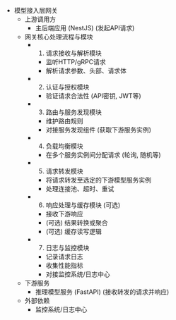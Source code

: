 * 模型接入层网关
    * 上游调用方
        * 主后端应用 (NestJS) (发起API请求)
    * 网关核心处理流程与模块
        * 1. 请求接收与解析模块
            * 监听HTTP/gRPC请求
            * 解析请求参数、头部、请求体
        * 2. 认证与授权模块
            * 验证请求合法性 (API密钥, JWT等)
        * 3. 路由与服务发现模块
            * 维护路由规则
            * 对接服务发现组件 (获取下游服务实例)
        * 4. 负载均衡模块
            * 在多个服务实例间分配请求 (轮询, 随机等)
        * 5. 请求转发模块
            * 将请求转发至选定的下游模型服务实例
            * 处理连接池、超时、重试
        * 6. 响应处理与缓存模块 (可选)
            * 接收下游响应
            * (可选) 结果转换或聚合
            * (可选) 缓存读写逻辑
        * 7. 日志与监控模块
            * 记录请求日志
            * 收集性能指标
            * 对接监控系统/日志中心
    * 下游服务
        * 推理模型服务 (FastAPI) (接收转发的请求并响应)
    * 外部依赖
        * 监控系统/日志中心

